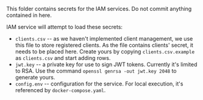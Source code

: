 This folder contains secrets for the IAM services. Do not commit anything
contained in here.

IAM service will attempt to load these secrets:

- `clients.csv` -- as we haven't implemented client management, we use this
  file to store registered clients. As the file contains clients' secret,
  it needs to be placed here. Create yours by copying `clients.csv.example`
  as `clients.csv` and start adding rows.
- `jwt.key` -- a private key for use to sign JWT tokens. Currently it's
  limited to RSA. Use the command `openssl genrsa -out jwt.key 2048` to
  generate yours.
- `config.env` -- configuration for the service. For local execution, it's
  referenced by `docker-compose.yaml`.
